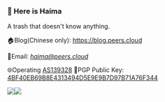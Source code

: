 ### 🎉 Here is Haima

A trash that doesn't know anything.

🏠Blog(Chinese only): https://blog.peers.cloud

📧Email: *haima@peers.cloud*

🌐Operating [AS139328](https://bgp.he.net/AS139328)
🔑PGP Public Key: [4BF40EB69B8E4313494D5E9E9B7D97B71A76F344](https://files.peers.cloud/2019/06/4BF40EB69B8E4313494D5E9E9B7D97B71A76F344.asc)

<a href="https://github.com/anuraghazra/github-readme-stats"><img style="max-width: 48%;" src="https://github-readme-stats.vercel.app/api?username=haima3&show_icons=true"><img style="max-width: 48%;" src="https://github-readme-stats.vercel.app/api/top-langs/?username=haima3&layout=compact"></a>
